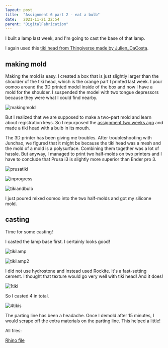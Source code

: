 ```yaml
---
layout: post
title:  "Assignment 6 part 2 - eat a bulb"
date:   2021-11-21 22:54
parent: "DigitalFabrication"
---
```

I built a lamp last week, and I'm going to cast the base of that lamp.

I again used this [tiki head from Thingiverse made by Julien_DaCosta](https://www.thingiverse.com/thing:2493386). 

## making mold

Making the mold is easy. I created a box that is just slightly larger than the shoulder of the tiki head, which is the orange part I printed last week. I pour oomoo around the 3D printed model inside of the box and now I have a mold for the shoulder. I suspended the model with two tongue depressors because they were what I could find nearby.

![makingmold](../files/533_7/IMG_2164.JPG)

But I realized that we are supposed to make a two-part mold and learn about registration keys. So I repurposed the [assignment two weeks ago](https://danlil666.github.io/docs/HCDE533/2022-11-07-assignment-5-tiki/) and made a tiki head with a bulb in its mouth.

The 3D printer has been giving me troubles. After troubleshooting with Junchao, we figured that it might be because the tiki head was a mesh and the mold of a mold is a polysurface. Combining them together was a lot of hassle. But anyway, I managed to print two half-molds on two printers and I have to conclude that Prusa i3 is slightly more superior than Ender pro 3.

![prusatiki](../files/533_7/prusa.JPEG)

![inprogress](../files/533_7/IMG_2199.JPG)

![tikiandbulb](../files/533_7/IMG_2170.JPG)

I just poured mixed oomoo into the two half-molds and got my silicone mold.

## casting

Time for some casting! 

I casted the lamp base first. I certainly looks good!

![tikilamp](../files/533_7/IMG_2213.JPG)

![tikilamp2](../files/533_7/IMG_2214.JPG)


I did not use hydrostone and instead used Rockite. It's a fast-setting cement. I thought that texture would go very well with tiki head! And it does!

![1tiki](../files/533_7/IMG_2207.JPG)

So I casted 4 in total.

![4tikis](../files/533_7/IMG_2209.JPG)

The parting line has been a headache. Once I demold after 15 minutes, I would scrape off the extra materials on the parting line. This helped a little!
 

All files:

[Rhino file](../files/533_7/tikibulb_2.3dm)
